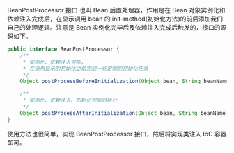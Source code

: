 BeanPostProcessor 接口 也叫 Bean 后置处理器，作用是在 Bean 对象实例化和依赖注入完成后，在显示调用 bean 的 init-method(初始化方法)的前后添加我们自己的处理逻辑。注意是 Bean 实例化完毕后及依赖注入完成后触发的，接口的源码如下。

```java
public interface BeanPostProcessor {
    /**
     * 实例化、依赖注入完毕，
     * 在调用显示的初始化之前完成一些定制的初始化任务
     */
    Object postProcessBeforeInitialization(Object bean, String beanName) throws BeansException;

    /**
     * 实例化、依赖注入、初始化完毕时执行
     */
    Object postProcessAfterInitialization(Object bean, String beanName) throws BeansException;
}
```

使用方法也很简单，实现 BeanPostProcessor 接口，然后将实现类注入 IoC 容器即可。
